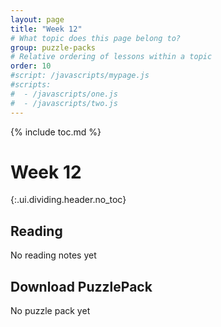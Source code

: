 ```yaml
---
layout: page
title: "Week 12"
# What topic does this page belong to?
group: puzzle-packs
# Relative ordering of lessons within a topic
order: 10
#script: /javascripts/mypage.js
#scripts:
#  - /javascripts/one.js
#  - /javascripts/two.js
---
```



{% include toc.md %}

# Week 12
{:.ui.dividing.header.no_toc}

## Reading

No reading notes yet

## Download PuzzlePack

No puzzle pack yet


[lern2unix]: http://lern2unix.com/download/xyz
